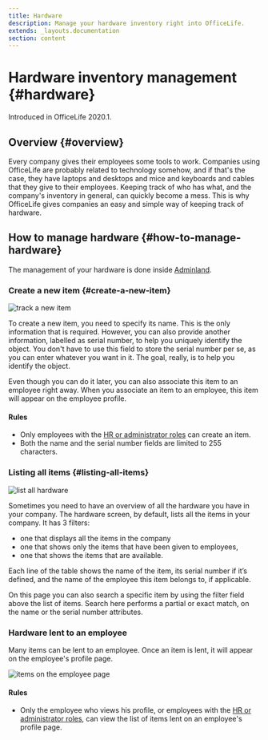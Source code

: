 ```yaml
---
title: Hardware
description: Manage your hardware inventory right into OfficeLife.
extends: _layouts.documentation
section: content
---
```


# Hardware inventory management {#hardware}

Introduced in OfficeLife 2020.1.

## Overview {#overview}

Every company gives their employees some tools to work. Companies using OfficeLife are probably related to technology somehow, and if that's the case, they have laptops and desktops and mice and keyboards and cables that they give to their employees. Keeping track of who has what, and the company's inventory in general, can quickly become a mess. This is why OfficeLife gives companies an easy and simple way of keeping track of hardware.

## How to manage hardware {#how-to-manage-hardware}

The management of your hardware is done inside [Adminland](/docs/adminland).

### Create a new item {#create-a-new-item}

![track a new item](/assets/img/hardware_creation.png)

To create a new item, you need to specify its name. This is the only information that is required. However, you can also provide another information, labelled as serial number, to help you uniquely identify the object. You don't have to use this field to store the serial number per se, as you can enter whatever you want in it. The goal, really, is to help you identify the object.

Even though you can do it later, you can also associate this item to an employee right away. When you associate an item to an employee, this item will appear on the employee profile.

<div class="rules">
  <h4>Rules</h4>
  <ul>
    <li>Only employees with the <a href="/docs/understanding-roles">HR or administrator roles</a> can create an item.</li>
    <li>Both the name and the serial number fields are limited to 255 characters.</li>
  </ul>
</div>

### Listing all items {#listing-all-items}

![list all hardware](/assets/img/hardware_list_items.png)

Sometimes you need to have an overview of all the hardware you have in your company. The hardware screen, by default, lists all the items in your company. It has 3 filters:

* one that displays all the items in the company
* one that shows only the items that have been given to employees,
* one that shows the items that are available.

Each line of the table shows the name of the item, its serial number if it’s defined, and the name of the employee this item belongs to, if applicable.

On this page you can also search a specific item by using the filter field above the list of items. Search here performs a partial or exact match, on the name or the serial number attributes.

### Hardware lent to an employee

Many items can be lent to an employee. Once an item is lent, it will appear on the employee's profile page.

![items on the employee page](/assets/img/hardware_list_employee.png)

<div class="rules">
  <h4>Rules</h4>
  <ul>
    <li>Only the employee who views his profile, or employees with the <a href="/docs/understanding-roles">HR or administrator roles</a>, can view the list of items lent on an employee's profile page.</li>
  </ul>
</div>